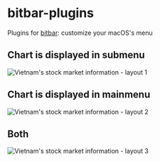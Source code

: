 # bitbar-plugins
Plugins for [bitbar](https://getbitbar.com): customize your macOS's menu

## Chart is displayed in submenu
![Vietnam's stock market information - layout 1](https://i.imgur.com/Qufrx8G.png)

## Chart is displayed in mainmenu
![Vietnam's stock market information - layout 2](https://i.imgur.com/NKxgNhX.png)

## Both 
![Vietnam's stock market information - layout 3](https://i.imgur.com/UeJnEsP.png)
